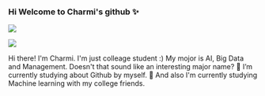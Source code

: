 ### Hi Welcome to Charmi's github ✨


<a href="https://blog.naver.com/charmlog" target="_blank"><img src="https://img.shields.io/badge/charmi's blog-b5ebc2?style=for-the-badge&logo=blogger&logoColor=darkgreen"/></a>

<a href="https://instagram.com/m_.car__r/" target="_blank"><img src="https://img.shields.io/badge/charmi's instagram-ebb5cb?style=for-the-badge&logo=instagram&logoColor=black"/></a>


Hi there! I'm Charmi. 
I'm just colleage student :) My mojor is AI, Big Data and Management. Doesn't that sound like an interesting major name?
🌱 I’m currently studying about Github by myself.
🌱 And also I'm currently studying Machine learning with my college friends. 



<!--
**ccharmii/ccharmii** is a ✨ _special_ ✨ repository because its `README.md` (this file) appears on your GitHub profile.

Here are some ideas to get you started:

- 🔭 I’m currently working on ...
- 🌱 I’m currently learning ...
- 👯 I’m looking to collaborate on ...
- 🤔 I’m looking for help with ...
- 💬 Ask me about ...
- 📫 How to reach me: ...
- 😄 Pronouns: ...
- ⚡ Fun fact: ...
-->
